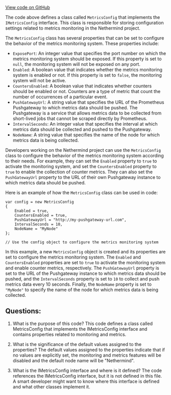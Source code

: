 [View code on GitHub](https://github.com/NethermindEth/nethermind/src/Nethermind/Nethermind.Monitoring/Config/MetricsConfig.cs)

The code above defines a class called `MetricsConfig` that implements the `IMetricsConfig` interface. This class is responsible for storing configuration settings related to metrics monitoring in the Nethermind project. 

The `MetricsConfig` class has several properties that can be set to configure the behavior of the metrics monitoring system. These properties include:

- `ExposePort`: An integer value that specifies the port number on which the metrics monitoring system should be exposed. If this property is set to `null`, the monitoring system will not be exposed on any port.
- `Enabled`: A boolean value that indicates whether the metrics monitoring system is enabled or not. If this property is set to `false`, the monitoring system will not be active.
- `CountersEnabled`: A boolean value that indicates whether counters should be enabled or not. Counters are a type of metric that count the number of occurrences of a particular event.
- `PushGatewayUrl`: A string value that specifies the URL of the Prometheus Pushgateway to which metrics data should be pushed. The Pushgateway is a service that allows metrics data to be collected from short-lived jobs that cannot be scraped directly by Prometheus.
- `IntervalSeconds`: An integer value that specifies the interval at which metrics data should be collected and pushed to the Pushgateway.
- `NodeName`: A string value that specifies the name of the node for which metrics data is being collected.

Developers working on the Nethermind project can use the `MetricsConfig` class to configure the behavior of the metrics monitoring system according to their needs. For example, they can set the `Enabled` property to `true` to activate the monitoring system, and set the `CountersEnabled` property to `true` to enable the collection of counter metrics. They can also set the `PushGatewayUrl` property to the URL of their own Pushgateway instance to which metrics data should be pushed.

Here is an example of how the `MetricsConfig` class can be used in code:

```
var config = new MetricsConfig
{
    Enabled = true,
    CountersEnabled = true,
    PushGatewayUrl = "http://my-pushgateway-url.com",
    IntervalSeconds = 10,
    NodeName = "MyNode"
};

// Use the config object to configure the metrics monitoring system
```

In this example, a new `MetricsConfig` object is created and its properties are set to configure the metrics monitoring system. The `Enabled` and `CountersEnabled` properties are set to `true` to activate the monitoring system and enable counter metrics, respectively. The `PushGatewayUrl` property is set to the URL of the Pushgateway instance to which metrics data should be pushed, and the `IntervalSeconds` property is set to `10` to collect and push metrics data every 10 seconds. Finally, the `NodeName` property is set to `"MyNode"` to specify the name of the node for which metrics data is being collected.
## Questions: 
 1. What is the purpose of this code?
   This code defines a class called MetricsConfig that implements the IMetricsConfig interface and contains properties related to monitoring and metrics.

2. What is the significance of the default values assigned to the properties?
   The default values assigned to the properties indicate that if no values are explicitly set, the monitoring and metrics features will be disabled and the default node name will be "Nethermind".

3. What is the IMetricsConfig interface and where is it defined?
   The code references the IMetricsConfig interface, but it is not defined in this file. A smart developer might want to know where this interface is defined and what other classes implement it.